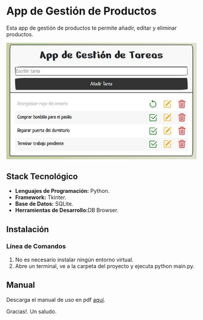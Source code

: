 <h1>App de Gestión de Productos</h1>

<p>Esta app de gestión de productos te permite añadir, editar y eliminar productos.</p>
<a href="https://github.com/sergioacunamartin/app-gestion-productos" title="Ver Proyecto App Gestión de Productos"><img src="https://github.com/sergioacunamartin/app-gestion-tareas/blob/main/cabecera-app-tareas.jpg" alt="Imagen Cabecera App Tareas" /></a>
<h2>Stack Tecnológico</h2>
<ul>
    <li><strong>Lenguajes de Programación:</strong> Python.</li>
    <li><strong>Framework:</strong> Tkinter.</li>
    <li><strong>Base de Datos:</strong> SQLite.</li>
    <li><strong>Herramientas de Desarrollo:</strong>DB Browser.</li>
</ul>

<h2>Instalación</h2>
<h3>Línea de Comandos</h3>
<ol>
    <li>No es necesario instalar ningún entorno virtual.</li>
    <li>Abre un terminal, ve a la carpeta del proyecto y ejecuta python main.py.</li>
</ol>

<h2>Manual</h2>
<p>Descarga el manual de uso en pdf <a href="https://github.com/sergioacunamartin/app-gestion-tareas/blob/main/manual-app-tareas.pdf" title="Descargar Manual de Uso">aquí</a>.</p>

<p>Gracias!. Un saludo.</p>
